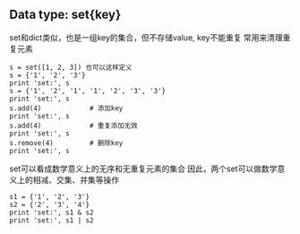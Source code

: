 Data type: set{key}
-------------------
set和dict类似，也是一组key的集合，但不存储value, key不能重复
常用来清理重复元素

    s = set([1, 2, 3]) 也可以这样定义
    s = {'1', '2', '3'}
    print 'set:', s
    s = {'1', '2', '1', '1', '2', '3', '3'}
    print 'set:', s
    s.add(4)            # 添加key
    print 'set:', s
    s.add(4)            # 重复添加无效
    print 'set:', s
    s.remove(4)         # 删除key
    print 'set:', s

set可以看成数学意义上的无序和无重复元素的集合
因此，两个set可以做数学意义上的相减、交集、并集等操作

    s1 = {'1', '2', '3'}
    s2 = {'2', '3', '4'}
    print 'set:', s1 & s2
    print 'set:', s1 | s2
